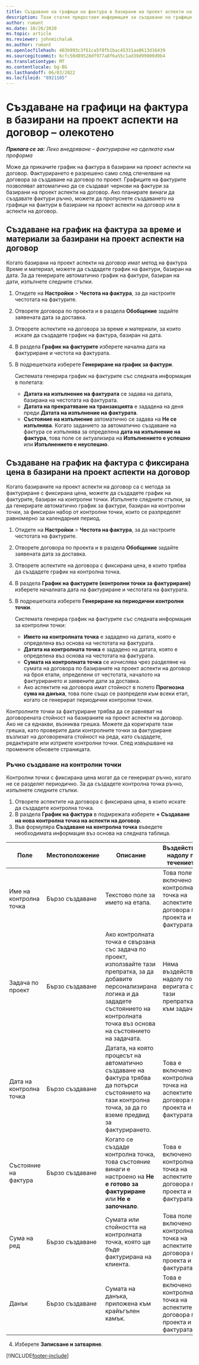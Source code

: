 ```yaml
---
title: Създаване на графици на фактура в базирани на проект аспекти на договор – олекотено
description: Тази статия предоставя информация за създаване на графици за фактури и етапни етапи.
author: rumant
ms.date: 10/26/2020
ms.topic: article
ms.reviewer: johnmichalak
ms.author: rumant
ms.openlocfilehash: 403b993c3f61ca5f0fb1bac45331aa0613d16439
ms.sourcegitcommit: 6cfc50d89528df977a8f6a55c1ad39d99800d9b4
ms.translationtype: MT
ms.contentlocale: bg-BG
ms.lasthandoff: 06/03/2022
ms.locfileid: "8921105"
---
```

# <a name="create-invoice-schedules-on-a-project-based-contract-line---lite"></a>Създаване на графици на фактура в базирани на проект аспекти на договор – олекотено

_**Прилага се за:** Леко внедряване – фактуриране на сделката към проформа_

Може да прикачите график на фактура в базирани на проект аспекти на договор. Фактурирането е разрешено само след спечелване на договора за създаване на договор по проект. Графиците на фактурите позволяват автоматично да се създават чернови на фактури за базирани на проект аспекти на договор. Ако планирате винаги да създавате фактури ръчно, можете да пропуснете създаването на графици на фактури в базирани на проект аспекти на договор или в аспекти на договор.

## <a name="create-a-time-and-material-invoice-schedule-for-a-project-based-contract-line"></a>Създаване на график на фактура за време и материали за базирани на проект аспекти на договор

Когато базирани на проект аспекти на договор имат метод на фактура Време и материал, можете да създадете график на фактури, базиран на дата. За да генерирате автоматично график на фактури, базиран на дати, изпълнете следните стъпки.

1. Отидете на **Настройки** > **Честота на фактура**, за да настроите честотата на фактурите.
2. Отворете договора по проекта и в раздела **Обобщение** задайте заявената дата за доставка.
3. Отворете аспектите на договора за време и материали, за които искате да създадете график на фактура, базиран на дата. 
4. В раздела **График на фактурите** изберете начална дата на фактуриране и честота на фактурата. 
5. В подрешетката изберете **Генериране на график за фактури**.

    Системата генерира график на фактурите със следната информация в полетата:

    - **Датата на изпълнение на фактурата** се задава на датата, базирана на честотата на фактурата.
    - **Датата на прекратяване на транзакцията** е зададена на деня преди **Датата на изпълнение на фактурата**.
    - **Състояние на изпълнение** автоматично се задава на **Не се изпълнява**. Когато заданието за автоматично създаване на фактура се изпълнява за определена **дата на изпълнение на фактура**, това поле се актуализира на **Изпълнението е успешно** или **Изпълнението е неуспешно**.

## <a name="create-a-fixed-price-invoice-schedule-for-a-project-based-contract-line"></a>Създаване на график на фактура с фиксирана цена в базирани на проект аспекти на договор

Когато базираните на проект аспекти на договор са с метода за фактуриране с фиксирана цена, можете да създадете график на фактурите, базиран на контролни точки. Изпълнете следните стъпки, за да генерирате автоматично график за фактури, базиран на контролни точки, за фиксиран набор от контролни точки, които се разпределят равномерно за календарния период.

1. Отидете на **Настройки** > **Честота на фактура**, за да настроите честотата на фактурите.
2. Отворете договора по проекта и в раздела **Обобщение** задайте заявената дата за доставка.
3. Отворете аспектите на договора с фиксирана цена, в които трябва да създадете график на контролна точка. 
4. В раздела **График на фактурите (контролни точки за фактуриране)** изберете началната дата на фактуриране и честотата на фактурата. 
5. В подрешетката изберете **Генериране на периодични контролни точки**.

    Системата генерира график на фактурите със следната информация за контролни точки:

    - **Името на контролната точка** е зададено на датата, която е определена въз основа на честотата на фактурата.
    - **Датата на контролната точка** е зададено на датата, която е определена въз основа на честотата на фактурата.
    - **Сумата на контролната точка** се изчислява чрез разделяне на сумата на договора по базираните на проект аспекти на договор на броя етапи, определени от честотата, началото на фактурирането и заявените дати за доставка.
    - Ако аспектите на договора имат стойност в полето **Прогнозна сума на данъка**, това поле също се разпределя към всеки етап, когато се генерират периодични контролни точки.

Контролните точки за фактуриране трябва да се равняват на договорената стойност на базираните на проект аспекти на договор. Ако не са еднакви, възниква грешка. Можете да коригирате тази грешка, като проверите дали контролните точки за фактуриране възлизат на договорената стойност на реда, като създадете, редактирате или изтриете контролни точки. След извършване на промените обновете страницата.

### <a name="manually-create-milestones"></a>Ръчно създаване на контролни точки

Контролни точки с фиксирана цена могат да се генерират ръчно, когато не се разделят периодично. За да създадете контролна точка ръчно, изпълнете следните стъпки.

1. Отворете аспектите на договора с фиксирана цена, в които искате да създадете контролна точка. 
2. В раздела **График на фактура** в подмрежата изберете **+ Създаване на нова контролна точка на аспекти на договор**.
3. Във формуляра **Създаване на контролна точка** въведете необходимата информация въз основа на следната таблица. 

| Поле | Местоположение | Описание | Въздействие надолу по течението |
| --- | --- | --- | --- |
| Име на контролна точка | Бързо създаване | Текстово поле за името на етапа. | Това поле е включено в контролната точка на аспектите на договора по проекта и фактурата. |
| Задача по проект | Бързо създаване | Ако контролната точка е свързана със задача по проект, използвайте тази препратка, за да добавите персонализирана логика и да зададете състоянието на контролната точка въз основа на състоянието на задачата. | Няма въздействие надолу по веригата от тази препратка към задача. |
| Дата на контролна точка | Бързо създаване | Датата, на която процесът на автоматично създаване на фактура трябва да потърси състоянието на тази контролна точка, за да го вземе предвид за фактурирането. | Това е включено в контролната точка на аспектите на договора по проекта и фактурата. |
| Състояние на фактура | Бързо създаване | Когато се създаде контролна точка, това състояние винаги е настроено на **Не е готово за фактуриране** или **Не е започнало**. | Това е включено в контролната точка на аспектите на договора по проекта и фактурата. |
| Сума на ред | Бързо създаване | Сумата или стойността на контролната точка, която ще бъде фактурирана на клиента. | Това поле е включено в контролната точка на аспектите на договора по проекта и фактурата. |
| Данък | Бързо създаване | Сумата на данъка, приложена към крайъгълен камък. | Това е включено в контролната точка на аспектите на договора по проекта и фактурата. |

4. Изберете **Записване и затваряне**.


[!INCLUDE[footer-include](../../includes/footer-banner.md)]